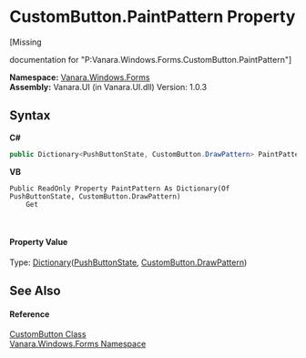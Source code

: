 # CustomButton.PaintPattern Property 
 

\[Missing <summary> documentation for "P:Vanara.Windows.Forms.CustomButton.PaintPattern"\]

**Namespace:**&nbsp;<a href="c580cf52-4028-70db-28d0-f9b1abc03861">Vanara.Windows.Forms</a><br />**Assembly:**&nbsp;Vanara.UI (in Vanara.UI.dll) Version: 1.0.3

## Syntax

**C#**<br />
``` C#
public Dictionary<PushButtonState, CustomButton.DrawPattern> PaintPattern { get; }
```

**VB**<br />
``` VB
Public ReadOnly Property PaintPattern As Dictionary(Of PushButtonState, CustomButton.DrawPattern)
	Get
```

<br />

#### Property Value
Type: <a href="http://msdn2.microsoft.com/en-us/library/xfhwa508" target="_blank">Dictionary</a>(<a href="http://msdn2.microsoft.com/en-us/library/9z318cy9" target="_blank">PushButtonState</a>, <a href="67cce8ba-1e89-6f2e-28d9-cbea7201d011">CustomButton.DrawPattern</a>)

## See Also


#### Reference
<a href="ceaad379-618b-53c3-677f-6e97494acb27">CustomButton Class</a><br /><a href="c580cf52-4028-70db-28d0-f9b1abc03861">Vanara.Windows.Forms Namespace</a><br />